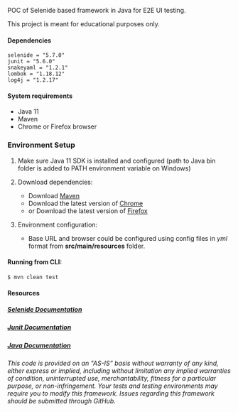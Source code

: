 POC of Selenide based framework in Java for E2E UI testing.

This project is meant for educational purposes only. 

#### Dependencies

    selenide = "5.7.0"
    junit = "5.6.0"
    snakeyaml = "1.2.1"
    lombok = "1.18.12"
    log4j = "1.2.17"

#### System requirements

* Java 11
* Maven
* Chrome or Firefox browser

### Environment Setup

1. Make sure Java 11 SDK is installed and configured (path to Java bin folder is added to PATH environment variable on Windows)

2. Download dependencies:
    * Download [Maven](http://maven.apache.org/download.cgi)
    * Download the latest version of [Chrome](https://www.google.com/chrome/)
    * or Download the latest version of [Firefox](https://www.mozilla.org/en-US/firefox/new/)

4. Environment configuration:

    * Base URL and browser could be configured using config files in _yml_ format from **src/main/resources** folder. 
  
#### Running from CLI:

```bash
$ mvn clean test
``` 
    
#### Resources

##### [Selenide Documentation](https://selenide.org/documentation.html)

##### [Junit Documentation](https://junit.org/junit5/docs/current/user-guide/)

##### [Java Documentation](https://docs.oracle.com/en/java/javase/11/index.html)


*This code is provided on an "AS-IS” basis without warranty of any kind, either express or implied, including without limitation any implied warranties of condition, uninterrupted use, merchantability, fitness for a particular purpose, or non-infringement. Your tests and testing environments may require you to modify this framework. Issues regarding this framework should be submitted through GitHub.*